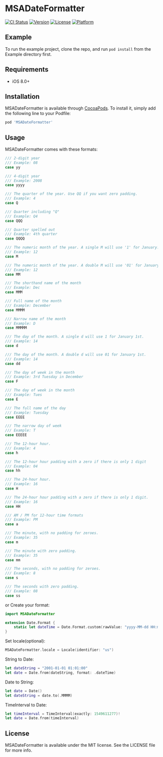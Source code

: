 # MSADateFormatter

[![CI Status](https://img.shields.io/travis/aslanmehmetsalih/MSADateFormatter.svg?style=flat)](https://travis-ci.org/aslanmehmetsalih/MSADateFormatter)
[![Version](https://img.shields.io/cocoapods/v/MSADateFormatter.svg?style=flat)](https://cocoapods.org/pods/MSADateFormatter)
[![License](https://img.shields.io/cocoapods/l/MSADateFormatter.svg?style=flat)](https://cocoapods.org/pods/MSADateFormatter)
[![Platform](https://img.shields.io/cocoapods/p/MSADateFormatter.svg?style=flat)](https://cocoapods.org/pods/MSADateFormatter)

## Example

To run the example project, clone the repo, and run `pod install` from the Example directory first.

## Requirements

- iOS 8.0+

## Installation

MSADateFormatter is available through [CocoaPods](https://cocoapods.org). To install
it, simply add the following line to your Podfile:

```ruby
pod 'MSADateFormatter'
```

## Usage

MSADateFormatter comes with these formats:
```swift
/// 2-digit year
/// Example: 08
case yy

/// 4-digit year
/// Example: 2008
case yyyy

/// The quarter of the year. Use QQ if you want zero padding.
/// Example: 4
case Q

/// Quarter including "Q"
/// Example: Q4
case QQQ

/// Quarter spelled out
/// Example: 4th quarter
case QQQQ

/// The numeric month of the year. A single M will use '1' for January.
/// Example: 12
case M

/// The numeric month of the year. A double M will use '01' for January.
/// Example: 12
case MM

/// The shorthand name of the month
/// Example: Dec
case MMM

/// Full name of the month
/// Example: December
case MMMM

/// Narrow name of the month
/// Example: D
case MMMMM

/// The day of the month. A single d will use 1 for January 1st.
/// Example: 14
case d

/// The day of the month. A double d will use 01 for January 1st.
/// Example: 14
case dd

/// The day of week in the month
/// Example: 3rd Tuesday in December
case F

/// The day of week in the month
/// Example: Tues
case E

/// The full name of the day
/// Example: Tuesday
case EEEE

/// The narrow day of week
/// Example: T
case EEEEE

/// The 12-hour hour.
/// Example: 4
case h

/// The 12-hour hour padding with a zero if there is only 1 digit
/// Example: 04
case hh

/// The 24-hour hour.
/// Example: 16
case H

/// The 24-hour hour padding with a zero if there is only 1 digit.
/// Example: 16
case HH

/// AM / PM for 12-hour time formats
/// Example: PM
case a

/// The minute, with no padding for zeroes.
/// Example: 35
case m

/// The minute with zero padding.
/// Example: 35
case mm

/// The seconds, with no padding for zeroes.
/// Example: 8
case s

/// The seconds with zero padding.
/// Example: 08
case ss
```

or Create your format:
```swift
import MSADateFormatter

extension Date.Format {
    static let dateTime = Date.Format.custom(rawValue: "yyyy-MM-dd HH:mm:ss")
}
```

Set locale(optional):
```swift
MSADateFormatter.locale = Locale(identifier: "us")
```

String to Date:
```swift
let dateString = "2001-01-01 01:01:00"
let date = Date.from(dateString, format: .dateTime)
```

Date to String:
```swift
let date = Date()
let dateString = date.to(.MMMM)
```

TimeInterval to Date:
```swift
let timeInterval = TimeInterval(exactly: 1549611277)!
let date = Date.from(timeInterval)
```

## License

MSADateFormatter is available under the MIT license. See the LICENSE file for more info.
